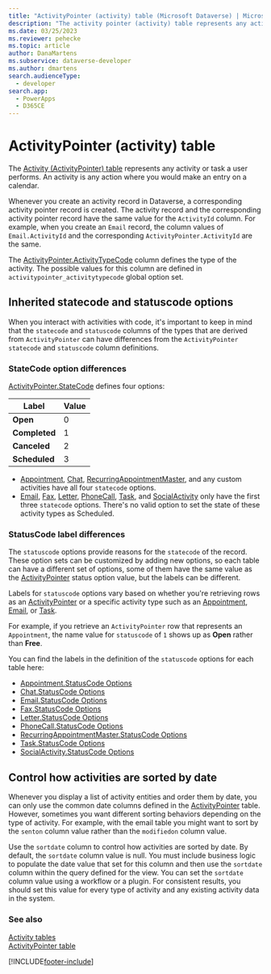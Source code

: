 ```yaml
---
title: "ActivityPointer (activity) table (Microsoft Dataverse) | Microsoft Docs" # Intent and product brand in a unique string of 43-59 chars including spaces
description: "The activity pointer (activity) table represents any activity or task a user performs. An activity is any action where you would make an entry on a calendar." 
ms.date: 03/25/2023
ms.reviewer: pehecke
ms.topic: article
author: DanaMartens
ms.subservice: dataverse-developer
ms.author: dmartens 
search.audienceType: 
  - developer
search.app: 
  - PowerApps
  - D365CE
---
```

# ActivityPointer (activity) table

The [Activity (ActivityPointer)  table](reference/entities/activitypointer.md) represents any activity or task a user performs. An activity is any action where you would make an entry on a calendar.  
  
Whenever you create an activity record in Dataverse, a corresponding activity pointer record is created. The activity record and the corresponding activity pointer record have the same value for the `ActivityId` column. For example, when you create an `Email` record, the column values of `Email.ActivityId` and the corresponding `ActivityPointer.ActivityId` are the same.  
  
The [ActivityPointer.ActivityTypeCode](/power-apps/developer/data-platform/reference/entities/activitypointer#BKMK_ActivityTypeCode) column defines the type of the activity. The possible values for this column are defined in `activitypointer_activitytypecode` global option set.

## Inherited statecode and statuscode options

When you  interact with activities with code, it's important to keep in mind that the `statecode` and `statuscode` columns of the types that are derived from `ActivityPointer` can have differences from the `ActivityPointer` `statecode` and `statuscode` column definitions.

### StateCode option differences

[ActivityPointer.StateCode](/power-apps/developer/data-platform/reference/entities/activitypointer#statecode-choicesoptions) defines four options:

|Label|Value|
|---------|---------|
|**Open**|0|
|**Completed**|1|
|**Canceled**|2|
|**Scheduled**|3|

- [Appointment](reference/entities/appointment.md), [Chat](reference/entities/chat.md), [RecurringAppointmentMaster](reference/entities/recurringappointmentmaster.md), and any custom activities have all four `statecode` options.
- [Email](reference/entities/email.md), [Fax](reference/entities/fax.md), [Letter](reference/entities/letter.md), [PhoneCall](reference/entities/phonecall.md), [Task](reference/entities/task.md), and [SocialActivity](reference/entities/socialactivity.md) only have the first three `statecode` options. There's no valid option to set the state of these activity types as Scheduled.

### StatusCode label differences

The `statuscode` options provide reasons for the `statecode` of the record. These option sets can be customized by adding new options, so each table can have a different set of options, some of them have the same value as the [ActivityPointer](reference/entities/activitypointer.md) status option value, but the labels can be different.

Labels for `statuscode` options vary based on whether you're retrieving rows as an [ActivityPointer](reference/entities/activitypointer.md) or a specific activity type such as an [Appointment](reference/entities/appointment.md), [Email](reference/entities/email.md), or [Task](reference/entities/task.md).

For example, if you retrieve an `ActivityPointer` row that represents an `Appointment`, the name value for `statuscode` of `1` shows up as **Open** rather than **Free**.

You can find the labels in the definition of the `statuscode` options for each table here:

- [Appointment.StatusCode Options](/power-apps/developer/data-platform/reference/entities/appointment#statuscode-choicesoptions)
- [Chat.StatusCode Options](/power-apps/developer/data-platform/reference/entities/chat#statuscode-choicesoptions)
- [Email.StatusCode Options](/power-apps/developer/data-platform/reference/entities/email#statuscode-choicesoptions)
- [Fax.StatusCode Options](/power-apps/developer/data-platform/reference/entities/fax#statuscode-choicesoptions)
- [Letter.StatusCode Options](/power-apps/developer/data-platform/reference/entities/letter#statuscode-choicesoptions)
- [PhoneCall.StatusCode Options](/power-apps/developer/data-platform/reference/entities/phonecall#statuscode-choicesoptions)
- [RecurringAppointmentMaster.StatusCode Options](/power-apps/developer/data-platform/reference/entities/recurringappointmentmaster#statuscode-choicesoptions)
- [Task.StatusCode Options](/power-apps/developer/data-platform/reference/entities/task#statuscode-choicesoptions)
- [SocialActivity.StatusCode Options](/power-apps/developer/data-platform/reference/socialactivity#statuscode-choicesoptions)




  
<a name="bkmk_sortdate"></a>

## Control how activities are sorted by date  
  
 Whenever you display a list of activity entities and order them by date, you can only use the common date columns defined in the [ActivityPointer](reference/entities/activitypointer.md) table. However, sometimes you want different sorting behaviors depending on the type of activity. For example, with the email table you might want to sort by the `senton` column value  rather than the `modifiedon` column value.  
  
 Use the `sortdate` column to control how activities are sorted by date. By default, the `sortdate` column value is null. You must include business logic to populate the date value that set for this column and then use the `sortdate` column within the query defined for the view. You can set the `sortdate` column value using a workflow or a plugin. For consistent results, you should set this value for every type of activity and any existing activity data in the system.  
  
### See also

 [Activity tables](activity-entities.md)<br />
 [ActivityPointer table](reference/entities/activitypointer.md)


[!INCLUDE[footer-include](../../includes/footer-banner.md)]
